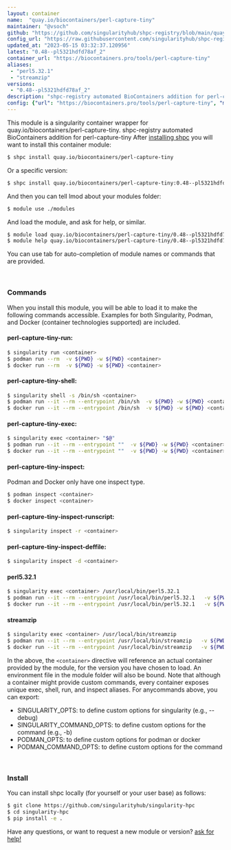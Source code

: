 ```yaml
---
layout: container
name:  "quay.io/biocontainers/perl-capture-tiny"
maintainer: "@vsoch"
github: "https://github.com/singularityhub/shpc-registry/blob/main/quay.io/biocontainers/perl-capture-tiny/container.yaml"
config_url: "https://raw.githubusercontent.com/singularityhub/shpc-registry/main/quay.io/biocontainers/perl-capture-tiny/container.yaml"
updated_at: "2023-05-15 03:32:37.120956"
latest: "0.48--pl5321hdfd78af_2"
container_url: "https://biocontainers.pro/tools/perl-capture-tiny"
aliases:
 - "perl5.32.1"
 - "streamzip"
versions:
 - "0.48--pl5321hdfd78af_2"
description: "shpc-registry automated BioContainers addition for perl-capture-tiny"
config: {"url": "https://biocontainers.pro/tools/perl-capture-tiny", "maintainer": "@vsoch", "description": "shpc-registry automated BioContainers addition for perl-capture-tiny", "latest": {"0.48--pl5321hdfd78af_2": "sha256:018895162d1a7233a27606c3c38a70ad6931b636d4578db31dd2084d0213541a"}, "tags": {"0.48--pl5321hdfd78af_2": "sha256:018895162d1a7233a27606c3c38a70ad6931b636d4578db31dd2084d0213541a"}, "docker": "quay.io/biocontainers/perl-capture-tiny", "aliases": {"perl5.32.1": "/usr/local/bin/perl5.32.1", "streamzip": "/usr/local/bin/streamzip"}}
---
```


This module is a singularity container wrapper for quay.io/biocontainers/perl-capture-tiny.
shpc-registry automated BioContainers addition for perl-capture-tiny
After [installing shpc](#install) you will want to install this container module:


```bash
$ shpc install quay.io/biocontainers/perl-capture-tiny
```

Or a specific version:

```bash
$ shpc install quay.io/biocontainers/perl-capture-tiny:0.48--pl5321hdfd78af_2
```

And then you can tell lmod about your modules folder:

```bash
$ module use ./modules
```

And load the module, and ask for help, or similar.

```bash
$ module load quay.io/biocontainers/perl-capture-tiny/0.48--pl5321hdfd78af_2
$ module help quay.io/biocontainers/perl-capture-tiny/0.48--pl5321hdfd78af_2
```

You can use tab for auto-completion of module names or commands that are provided.

<br>

### Commands

When you install this module, you will be able to load it to make the following commands accessible.
Examples for both Singularity, Podman, and Docker (container technologies supported) are included.

#### perl-capture-tiny-run:

```bash
$ singularity run <container>
$ podman run --rm  -v ${PWD} -w ${PWD} <container>
$ docker run --rm  -v ${PWD} -w ${PWD} <container>
```

#### perl-capture-tiny-shell:

```bash
$ singularity shell -s /bin/sh <container>
$ podman run --it --rm --entrypoint /bin/sh  -v ${PWD} -w ${PWD} <container>
$ docker run --it --rm --entrypoint /bin/sh  -v ${PWD} -w ${PWD} <container>
```

#### perl-capture-tiny-exec:

```bash
$ singularity exec <container> "$@"
$ podman run --it --rm --entrypoint ""  -v ${PWD} -w ${PWD} <container> "$@"
$ docker run --it --rm --entrypoint ""  -v ${PWD} -w ${PWD} <container> "$@"
```

#### perl-capture-tiny-inspect:

Podman and Docker only have one inspect type.

```bash
$ podman inspect <container>
$ docker inspect <container>
```

#### perl-capture-tiny-inspect-runscript:

```bash
$ singularity inspect -r <container>
```

#### perl-capture-tiny-inspect-deffile:

```bash
$ singularity inspect -d <container>
```


#### perl5.32.1

```bash
$ singularity exec <container> /usr/local/bin/perl5.32.1
$ podman run --it --rm --entrypoint /usr/local/bin/perl5.32.1   -v ${PWD} -w ${PWD} <container> -c " $@"
$ docker run --it --rm --entrypoint /usr/local/bin/perl5.32.1   -v ${PWD} -w ${PWD} <container> -c " $@"
```


#### streamzip

```bash
$ singularity exec <container> /usr/local/bin/streamzip
$ podman run --it --rm --entrypoint /usr/local/bin/streamzip   -v ${PWD} -w ${PWD} <container> -c " $@"
$ docker run --it --rm --entrypoint /usr/local/bin/streamzip   -v ${PWD} -w ${PWD} <container> -c " $@"
```



In the above, the `<container>` directive will reference an actual container provided
by the module, for the version you have chosen to load. An environment file in the
module folder will also be bound. Note that although a container
might provide custom commands, every container exposes unique exec, shell, run, and
inspect aliases. For anycommands above, you can export:

 - SINGULARITY_OPTS: to define custom options for singularity (e.g., --debug)
 - SINGULARITY_COMMAND_OPTS: to define custom options for the command (e.g., -b)
 - PODMAN_OPTS: to define custom options for podman or docker
 - PODMAN_COMMAND_OPTS: to define custom options for the command

<br>

### Install

You can install shpc locally (for yourself or your user base) as follows:

```bash
$ git clone https://github.com/singularityhub/singularity-hpc
$ cd singularity-hpc
$ pip install -e .
```

Have any questions, or want to request a new module or version? [ask for help!](https://github.com/singularityhub/singularity-hpc/issues)